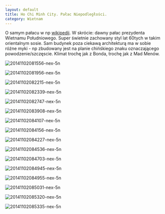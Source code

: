 ```yaml
---
layout: default
title: Ho Chi Minh City. Pałac Niepodległości.
category: Wietnam
---
```


O samym pałacu w np [wikipedii](http://en.wikipedia.org/wiki/Independence_Palace). W skrócie: dawny pałac prezydenta 
Wietnamu Południowego. Super świetnie zachowany styl lat 60tych w takim orientalnym sosie. Sam budynek poza ciekawą 
architekturą ma w sobie różne myki - np zbudowany jest na planie chińśkiego znaku oznaczającego powodzenie/szczęscie.
Klimat trochę jak z Bonda, trochę jak z Mad Menów. 

![20141102081556-nex-5n](https://cloud.githubusercontent.com/assets/1532732/4876191/fbe57fe2-62b9-11e4-9ac2-9c1a3b03edd5.jpg)

![20141102081956-nex-5n](https://cloud.githubusercontent.com/assets/1532732/4876192/fc2091cc-62b9-11e4-8a25-57ff05b4954f.jpg)

![20141102082215-nex-5n](https://cloud.githubusercontent.com/assets/1532732/4876193/fc4f8a36-62b9-11e4-9d08-3988f2832b43.jpg)

![20141102082339-nex-5n](https://cloud.githubusercontent.com/assets/1532732/4876194/fc53913a-62b9-11e4-9430-1d95dace99ce.jpg)

![20141102082747-nex-5n](https://cloud.githubusercontent.com/assets/1532732/4876195/fc54e512-62b9-11e4-90b9-24c70adc6eff.jpg)

![20141102083908-nex-5n](https://cloud.githubusercontent.com/assets/1532732/4876196/fc58671e-62b9-11e4-9533-c52b4405f945.jpg)

![20141102084107-nex-5n](https://cloud.githubusercontent.com/assets/1532732/4876197/fc5cbc56-62b9-11e4-8e0c-ee7b54bf8923.jpg)

![20141102084156-nex-5n](https://cloud.githubusercontent.com/assets/1532732/4876198/fc61881c-62b9-11e4-9c01-db545ee67b1e.jpg)

![20141102084227-nex-5n](https://cloud.githubusercontent.com/assets/1532732/4876199/fc8e0702-62b9-11e4-9954-8a9830ae514d.jpg)

![20141102084536-nex-5n](https://cloud.githubusercontent.com/assets/1532732/4876200/fc8f506c-62b9-11e4-879e-f11eb8d10c3d.jpg)

![20141102084703-nex-5n](https://cloud.githubusercontent.com/assets/1532732/4876201/fc92803e-62b9-11e4-9c18-e7c2cc02746b.jpg)

![20141102084945-nex-5n](https://cloud.githubusercontent.com/assets/1532732/4876202/fc961050-62b9-11e4-8f39-166ef13c4004.jpg)

![20141102084955-nex-5n](https://cloud.githubusercontent.com/assets/1532732/4876203/fc9abfb0-62b9-11e4-912b-dedf32a74f1f.jpg)

![20141102085031-nex-5n](https://cloud.githubusercontent.com/assets/1532732/4876204/fc9c78e6-62b9-11e4-95c0-824860658dab.jpg)

![20141102085320-nex-5n](https://cloud.githubusercontent.com/assets/1532732/4876205/fcc93304-62b9-11e4-9a03-50d787b8731f.jpg)

![20141102085335-nex-5n](https://cloud.githubusercontent.com/assets/1532732/4876206/fcd0d1ae-62b9-11e4-90d8-e92657294c33.jpg)

